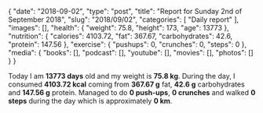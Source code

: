 {
    "date": "2018-09-02",
    "type": "post",
    "title": "Report for Sunday 2nd of September 2018",
    "slug": "2018\/09\/02",
    "categories": [
        "Daily report"
    ],
    "images": [],
    "health": {
        "weight": 75.8,
        "height": 173,
        "age": 13773
    },
    "nutrition": {
        "calories": 4103.72,
        "fat": 367.67,
        "carbohydrates": 42.6,
        "protein": 147.56
    },
    "exercise": {
        "pushups": 0,
        "crunches": 0,
        "steps": 0
    },
    "media": {
        "books": [],
        "podcast": [],
        "youtube": [],
        "movies": [],
        "photos": []
    }
}

Today I am <strong>13773 days</strong> old and my weight is <strong>75.8 kg</strong>. During the day, I consumed <strong>4103.72 kcal</strong> coming from <strong>367.67 g</strong> fat, <strong>42.6 g</strong> carbohydrates and <strong>147.56 g</strong> protein. Managed to do <strong>0 push-ups</strong>, <strong>0 crunches</strong> and walked <strong>0 steps</strong> during the day which is approximately <strong>0 km</strong>.